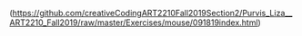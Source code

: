 (https://github.com/creativeCodingART2210Fall2019Section2/Purvis_Liza__ART2210_Fall2019/raw/master/Exercises/mouse/091819index.html)
